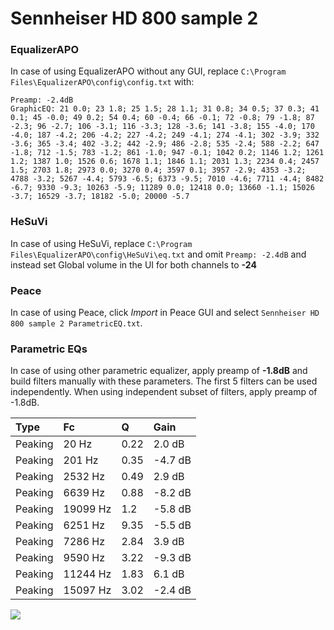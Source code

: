 # Sennheiser HD 800 sample 2

### EqualizerAPO
In case of using EqualizerAPO without any GUI, replace `C:\Program Files\EqualizerAPO\config\config.txt`
with:
```
Preamp: -2.4dB
GraphicEQ: 21 0.0; 23 1.8; 25 1.5; 28 1.1; 31 0.8; 34 0.5; 37 0.3; 41 0.1; 45 -0.0; 49 0.2; 54 0.4; 60 -0.4; 66 -0.1; 72 -0.8; 79 -1.8; 87 -2.3; 96 -2.7; 106 -3.1; 116 -3.3; 128 -3.6; 141 -3.8; 155 -4.0; 170 -4.0; 187 -4.2; 206 -4.2; 227 -4.2; 249 -4.1; 274 -4.1; 302 -3.9; 332 -3.6; 365 -3.4; 402 -3.2; 442 -2.9; 486 -2.8; 535 -2.4; 588 -2.2; 647 -1.8; 712 -1.5; 783 -1.2; 861 -1.0; 947 -0.1; 1042 0.2; 1146 1.2; 1261 1.2; 1387 1.0; 1526 0.6; 1678 1.1; 1846 1.1; 2031 1.3; 2234 0.4; 2457 1.5; 2703 1.8; 2973 0.0; 3270 0.4; 3597 0.1; 3957 -2.9; 4353 -3.2; 4788 -3.2; 5267 -4.4; 5793 -6.5; 6373 -9.5; 7010 -4.6; 7711 -4.4; 8482 -6.7; 9330 -9.3; 10263 -5.9; 11289 0.0; 12418 0.0; 13660 -1.1; 15026 -3.7; 16529 -3.7; 18182 -5.0; 20000 -5.7
```

### HeSuVi
In case of using HeSuVi, replace `C:\Program Files\EqualizerAPO\config\HeSuVi\eq.txt` and omit `Preamp:
-2.4dB` and instead set Global volume in the UI for both channels to **-24**

### Peace
In case of using Peace, click *Import* in Peace GUI and select `Sennheiser HD 800 sample 2 ParametricEQ.txt`.

### Parametric EQs
In case of using other parametric equalizer, apply preamp of **-1.8dB** and build filters manually
with these parameters. The first 5 filters can be used independently.
When using independent subset of filters, apply preamp of -1.8dB.

| Type    | Fc       |    Q | Gain    |
|:--------|:---------|:-----|:--------|
| Peaking | 20 Hz    | 0.22 | 2.0 dB  |
| Peaking | 201 Hz   | 0.35 | -4.7 dB |
| Peaking | 2532 Hz  | 0.49 | 2.9 dB  |
| Peaking | 6639 Hz  | 0.88 | -8.2 dB |
| Peaking | 19099 Hz | 1.2  | -5.8 dB |
| Peaking | 6251 Hz  | 9.35 | -5.5 dB |
| Peaking | 7286 Hz  | 2.84 | 3.9 dB  |
| Peaking | 9590 Hz  | 3.22 | -9.3 dB |
| Peaking | 11244 Hz | 1.83 | 6.1 dB  |
| Peaking | 15097 Hz | 3.02 | -2.4 dB |

![](https://raw.githubusercontent.com/jaakkopasanen/AutoEq/master/results/headphonecom/sbaf-serious/Sennheiser%20HD%20800%20sample%202/Sennheiser%20HD%20800%20sample%202.png)